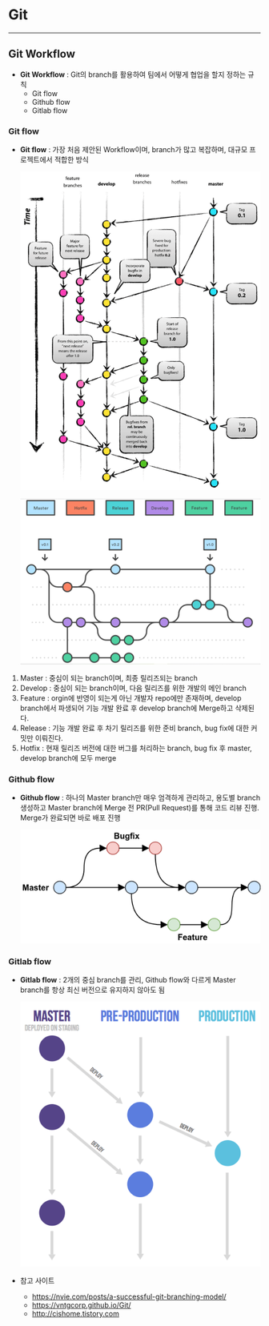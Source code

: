 # Git

---

## Git Workflow

- **Git Workflow** : Git의 branch를 활용하여 팀에서 어떻게 협업을 할지 정하는 규칙
  - Git flow
  - Github flow
  - Gitlab flow

### Git flow

- **Git flow** : 가장 처음 제안된 Workflow이며, branch가 많고 복잡하며, 대규모 프로젝트에서 적합한 방식

  ![git flow1](./image/git-model@2x.png)

  ![git flow2](./image/gitflow.png)

1. Master : 중심이 되는 branch이며, 최종 릴리즈되는 branch
2. Develop : 중심이 되는 branch이며, 다음 릴리즈를 위한 개발의 메인 branch
3. Feature : orgin에 반영이 되는게 아닌 개발자 repo에만 존재하며, develop branch에서 파생되어 기능 개발 완료 후 develop branch에 Merge하고 삭제된다.
4. Release : 기능 개발 완료 후 차기 릴리즈를 위한 준비 branch, bug fix에 대한 커밋만 이뤄진다.
5. Hotfix : 현재 릴리즈 버전에 대한 버그를 처리하는 branch, bug fix 후 master, develop branch에 모두 merge

### Github flow

- **Github flow** : 하나의 Master branch만 매우 엄격하게 관리하고, 용도별 branch 생성하고 Master branch에 Merge 전 PR(Pull Request)를 통해 코드 리뷰 진행. Merge가 완료되면 바로 배포 진행

  ![github flow](./image/github_flow.png)

### Gitlab flow

- **Gitlab flow** : 2개의 중심 branch를 관리, Github flow와 다르게 Master branch를 항상 최신 버전으로 유지하지 않아도 됨

  ![gitlab flow](./image/environment_branches.png)

- 참고 사이트
  - https://nvie.com/posts/a-successful-git-branching-model/
  - https://vntgcorp.github.io/Git/
  - http://cishome.tistory.com
